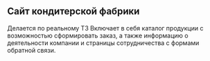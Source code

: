 ## Сайт кондитерской фабрики 
Делается по реальному ТЗ
Включает в себя каталог продукции с возможностью сформировать заказ, а также информацию о деятельности компании и страницы сотрудничества с формами обратной связи.
